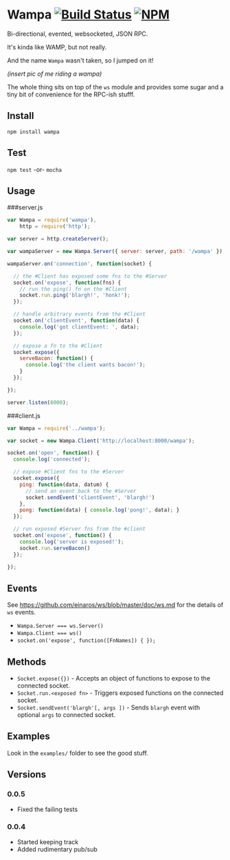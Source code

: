 # Wampa [![Build Status](https://secure.travis-ci.org/ben-bradley/wampa.png)](http://travis-ci.org/ben-bradley/wampa) [![NPM](https://nodei.co/npm/wampa.png?downloads=true)](https://nodei.co/npm/wampa/)

Bi-directional, evented, websocketed, JSON RPC.

It's kinda like WAMP, but not really.

And the name `Wampa` wasn't taken, so I jumped on it!

_(insert pic of me riding a wampa)_

The whole thing sits on top of the `ws` module and provides some sugar and a tiny bit of convenience for the RPC-ish stufff.

## Install

`npm install wampa`

## Test

`npm test`
-or-
`mocha`

## Usage

###server.js
```javascript
var Wampa = require('wampa'),
    http = require('http');

var server = http.createServer();

var wampaServer = new Wampa.Server({ server: server, path: '/wampa' });

wampaServer.on('connection', function(socket) {

  // the #Client has exposed some fns to the #Server
  socket.on('expose', function(fns) {
    // run the ping() fn on the #Client
    socket.run.ping('blargh!', 'honk!');
  });

  // handle arbitrary events from the #Client
  socket.on('clientEvent', function(data) {
    console.log('got clientEvent: ', data);
  });

  // expose a fn to the #Client
  socket.expose({
    serveBacon: function() {
      console.log('the client wants bacon!');
    }
  });

});

server.listen(8000);
```
###client.js
```javascript
var Wampa = require('../wampa');

var socket = new Wampa.Client('http://localhost:8000/wampa');

socket.on('open', function() {
  console.log('connected');

  // expose #Client fns to the #Server
  socket.expose({
    ping: function(data, datum) {
      // send an event back to the #Server
      socket.sendEvent('clientEvent', 'blargh!')
    },
    pong: function(data) { console.log('pong!', data); }
  });

  // run exposed #Server fns from the #client
  socket.on('expose', function() {
    console.log('server is exposed!');
    socket.run.serveBacon()
  });

});
```

## Events

See https://github.com/einaros/ws/blob/master/doc/ws.md for the details of `ws` events.

- `Wampa.Server === ws.Server()`
- `Wampa.Client === ws()`
- `socket.on('expose', function([FnNames]) { });`

## Methods

- `Socket.expose({})` - Accepts an object of functions to expose to the connected socket.
- `Socket.run.<exposed fn>` - Triggers exposed functions on the connected socket.
- `Socket.sendEvent('blargh'[, args ])` - Sends `blargh` event with optional `args` to connected socket.

## Examples

Look in the `examples/` folder to see the good stuff.

## Versions

### 0.0.5
- Fixed the failing tests

### 0.0.4
- Started keeping track
- Added rudimentary pub/sub

